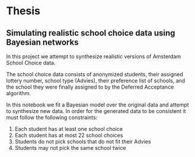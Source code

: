 # Thesis

## Simulating realistic school choice data using Bayesian networks

In this project we attempt to synthesize realistic versions of Amsterdam School Choice data. 

The school choice data consists of anonymized students, their assigned lottery number, school type (Advies), their preference list of schools, and the school they were finally assigned to by the Deferred Acceptance algorithm.

In this notebook we fit a Bayesian model over the original data and attempt to synthesize new data.
In order for the generated data to be consistent it must follow the following constraints:

1. Each student has at least one school choice
2. Each student has at most 22 school choices
3. Students do not pick schools that do not fit their Advies
4. Students may not pick the same school twice

